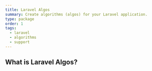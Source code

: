 ```yaml
---
title: Laravel Algos
summary: Create algorithms (algos) for your Laravel application.
type: package
order: 1
tags:
  - laravel
  - algorithms
  - support
---
```


## What is Laravel Algos?
